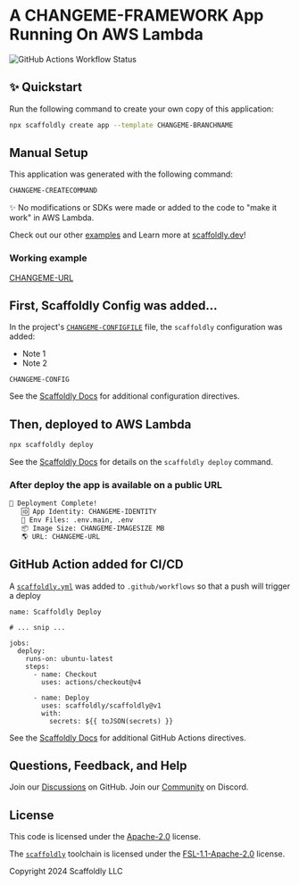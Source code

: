 # A CHANGEME-FRAMEWORK App Running On AWS Lambda

![GitHub Actions Workflow Status](https://img.shields.io/github/actions/workflow/status/scaffoldly/scaffoldly-examples/scaffoldly.yml?branch=CHANGEME-BRANCHNAME&link=https%3A%2F%2Fgithub.com%2Fscaffoldly%2Fscaffoldly-examples%2Factions)

## ✨ Quickstart

Run the following command to create your own copy of this application:

```bash
npx scaffoldly create app --template CHANGEME-BRANCHNAME
```

## Manual Setup

This application was generated with the following command:

```bash
CHANGEME-CREATECOMMAND
```

✨ No modifications or SDKs were made or added to the code to "make it work" in AWS Lambda.

Check out our other [examples](https://github.com/scaffoldly/scaffoldly-examples) and Learn more at [scaffoldly.dev](https://scaffoldly.dev)!

### Working example

[CHANGEME-URL](CHANGEME-URL)

## First, Scaffoldly Config was added...

In the project's [`CHANGEME-CONFIGFILE`](CHANGEME-CONFIGFILE) file, the `scaffoldly` configuration was added:

- Note 1
- Note 2

```
CHANGEME-CONFIG
```

See the [Scaffoldly Docs](https://scaffoldly.dev/docs/config/) for additional configuration directives.

## Then, deployed to AWS Lambda

```bash
npx scaffoldly deploy
```

See the [Scaffoldly Docs](https://scaffoldly.dev/docs/cli/#scaffoldly-deploy) for details on the `scaffoldly deploy` command.

### After deploy the app is available on a public URL

```bash
🚀 Deployment Complete!
   🆔 App Identity: CHANGEME-IDENTITY
   📄 Env Files: .env.main, .env
   📦 Image Size: CHANGEME-IMAGESIZE MB
   🌎 URL: CHANGEME-URL
```

## GitHub Action added for CI/CD

A [`scaffoldly.yml`](.github/workflows/scaffoldly.yml) was added to `.github/workflows` so that a push will trigger a deploy

```
name: Scaffoldly Deploy

# ... snip ...

jobs:
  deploy:
    runs-on: ubuntu-latest
    steps:
      - name: Checkout
        uses: actions/checkout@v4

      - name: Deploy
        uses: scaffoldly/scaffoldly@v1
        with:
          secrets: ${{ toJSON(secrets) }}
```

See the [Scaffoldly Docs](https://scaffoldly.dev/docs/gha/) for additional GitHub Actions directives.

## Questions, Feedback, and Help

Join our [Discussions](https://github.com/scaffoldly/scaffoldly/discussions) on GitHub.
Join our [Community](https://scaffoldly.dev/community) on Discord.

## License

This code is licensed under the [Apache-2.0](LICENSE.md) license.

The [`scaffoldly`](https://github.com/scaffoldly/scaffoldly) toolchain is licensed under the [FSL-1.1-Apache-2.0](https://github.com/scaffoldly/scaffoldly?tab=License-1-ov-file) license.

Copyright 2024 Scaffoldly LLC

